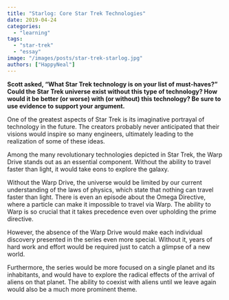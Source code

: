 ```yaml
---
title: "Starlog: Core Star Trek Technologies"
date: 2019-04-24
categories:
  - "learning"
tags:
  - "star-trek"
  - "essay"
image: "/images/posts/star-trek-starlog.jpg"
authors: ["HappyNeal"]
---
```

**Scott asked, “What Star Trek technology is on your list of must-haves?” Could the Star Trek universe exist without this type of technology? How would it be better (or worse) with (or without) this technology? Be sure to use evidence to support your argument.**

One of the greatest aspects of Star Trek is its imaginative portrayal of technology in the future. The creators probably never anticipated that their visions would inspire so many engineers, ultimately leading to the realization of some of these ideas.

Among the many revolutionary technologies depicted in Star Trek, the Warp Drive stands out as an essential component. Without the ability to travel faster than light, it would take eons to explore the galaxy.

Without the Warp Drive, the universe would be limited by our current understanding of the laws of physics, which state that nothing can travel faster than light. There is even an episode about the Omega Directive, where a particle can make it impossible to travel via Warp. The ability to Warp is so crucial that it takes precedence even over upholding the prime directive.

However, the absence of the Warp Drive would make each individual discovery presented in the series even more special. Without it, years of hard work and effort would be required just to catch a glimpse of a new world.

Furthermore, the series would be more focused on a single planet and its inhabitants, and would have to explore the radical effects of the arrival of aliens on that planet. The ability to coexist with aliens until we leave again would also be a much more prominent theme.
